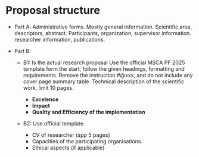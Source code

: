 # Proposal structure 

- Part A: Administrative forms.
Mostly general information.
Scientific area, descriptors, abstract.
Participants, organization, supervisor information. researcher information, publications.

- Part B: 
	- B1: Is the actual research proposal 
	Use the official MSCA PF 2025 template form the start, follow the given headings, formatting and requirements. Remove the instruction #@xxx, and do not include any cover page summary table.
	Technical description of the scientific work, limit 10 pages. 
		- **Excelence**
		- **Impact**
		- **Quality and Efficiency of the implementation**

	- B2: Use official template. 
		- CV of researcher (app 5 pages)
		- Capacities of the participating organisations. 
		- Ethical aspects (if applicable)

	